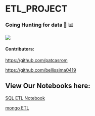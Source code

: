# ETL_PROJECT

### Going Hunting for data 🏹  📊

<div>
  <img src="./images/hunterBoy.GIF">
<div>

#### Contributors:
https://github.com/patcasrom

https://github.com/bellissima0419


<!-- ETL PROJECT -->


## View Our Notebooks here:

<!-- https://github.com/bellissima0419/ETL_PROJECT/blob/master/MR_testFiles/census_yelp_combined.ipynb -->



[SQL ETL Notebook](https://nbviewer.jupyter.org/github/bellissima0419/ETL_PROJECT/blob/master/PC_testFiles/ETL%20Project_PCR_FV.ipynb)



[mongo ETL](https://nbviewer.jupyter.org/github/bellissima0419/ETL_PROJECT/blob/master/MR_files/moe_la_crime.ipynb)





<!-- <div>
  <img src="./images/hunterGirl.GIF">
<div> -->

